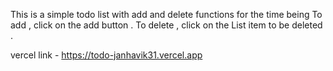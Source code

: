 This is a simple todo list with add and delete functions for the time being
To add , click on the add button .
To delete , click on the List item to be deleted .

vercel link - https://todo-janhavik31.vercel.app 
